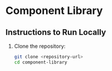 # Component Library

## Instructions to Run Locally

1. Clone the repository:
   ```bash
   git clone <repository-url>
   cd component-library
